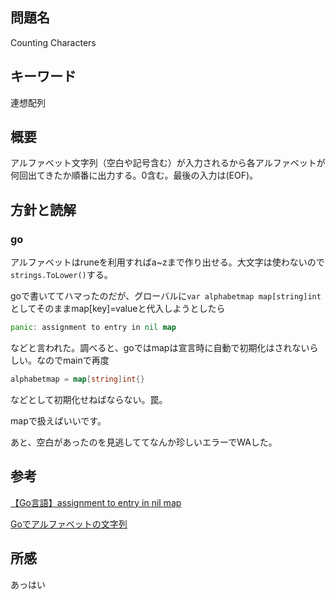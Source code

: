 ## 問題名
Counting Characters
## キーワード
連想配列

## 概要
アルファベット文字列（空白や記号含む）が入力されるから各アルファベットが何回出てきたか順番に出力する。0含む。最後の入力は(EOF)。

## 方針と読解

### go
アルファベットはruneを利用すればa~zまで作り出せる。大文字は使わないので`strings.ToLower()`する。

goで書いててハマったのだが、グローバルに`var alphabetmap map[string]int`としてそのままmap[key]=valueと代入しようとしたら
```go
panic: assignment to entry in nil map
```
などと言われた。調べると、goではmapは宣言時に自動で初期化はされないらしい。なのでmainで再度
```go
alphabetmap = map[string]int{}
```
などとして初期化せねばならない。罠。

mapで扱えばいいです。 

あと、空白があったのを見逃しててなんか珍しいエラーでWAした。

## 参考
[【Go言語】assignment to entry in nil map](http://otiai10.hatenablog.com/entry/2014/08/09/154256)

[Goでアルファベットの文字列](http://or3.hatenablog.com/entry/2018/03/29/212245)

## 所感
あっはい